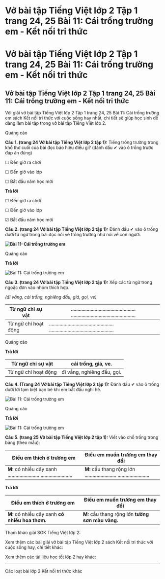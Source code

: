 # Vở bài tập Tiếng Việt lớp 2 Tập 1 trang 24, 25 Bài 11: Cái trống trường em - Kết nối tri thức

# Vở bài tập Tiếng Việt lớp 2 Tập 1 trang 24, 25 Bài 11: Cái trống trường em - Kết nối tri thức

## Vở bài tập Tiếng Việt lớp 2 Tập 1 trang 24, 25 Bài 11: Cái trống trường em - Kết nối tri thức

Với giải vở bài tập Tiếng Việt lớp 2 Tập 1 trang 24, 25 Bài 11: Cái trống trường em sách Kết nối tri thức với cuộc sống hay nhất, chi tiết sẽ giúp học sinh dễ dàng làm bài tập trong vở bài tập Tiếng Việt lớp 2.

Quảng cáo

**Câu 1. (trang 24 Vở bài tập Tiếng Việt lớp 2 tập 1):** Tiếng trống trường trong khổ thơ cuối của bài đọc báo hiệu điều gì? (đánh dấu ✔ vào ô trống trước đáp án đúng)

☐ Đến giờ ra chơi

☐ Đến giờ vào lớp

☐ Bắt đầu năm học mới

**Trả lời**

☐ Đến giờ ra chơi

☐ Đến giờ vào lớp

☑ Bắt đầu năm học mới

**Câu 2. (trang 24 Vở bài tập Tiếng Việt lớp 2 tập 1):** Đánh dấu ✔ vào ô trống dưới từ ngữ trong bài đọc nói về trống trường như nói về con người.

**![Bài 11: Cái trống trường em](https://vietjack.com/vbt-tieng-viet-2-kn/images/bai-11-cai-trong-truong-em-33898.png)**  


Quảng cáo

**Trả lời**

![Bài 11: Cái trống trường em](https://vietjack.com/vbt-tieng-viet-2-kn/images/bai-11-cai-trong-truong-em-33902.png)

**Câu 3. (trang 24 Vở bài tập Tiếng Việt lớp 2 tập 1):** Xếp các từ ngữ trong ngoặc đơn vào nhóm thích hợp.

_(đi vắng, cái trống, nghiêng đầu, giá, gọi, ve)_

Từ ngữ chỉ sự vật |  ................................................. .................................................  
---|---  
Từ ngữ chỉ hoạt động |  ................................................. .................................................  
  
Quảng cáo

**Trả lời**

Từ ngữ chỉ sự vật | cái trống, giá, ve.  
---|---  
Từ ngữ chỉ hoạt động | đi vắng, nghiêng đầu, gọi.  
  
**Câu 4. (Trang 24 Vở bài tập Tiếng Việt lớp 2 tập 1):** Đánh dấu ✔ vào ô trống dưới lời tạm biệt bạn bè khi em bắt đầu nghỉ hè.

![Bài 11: Cái trống trường em](https://vietjack.com/vbt-tieng-viet-2-kn/images/bai-11-cai-trong-truong-em-33904.png)

Quảng cáo

**Trả lời**

![Bài 11: Cái trống trường em](https://vietjack.com/vbt-tieng-viet-2-kn/images/bai-11-cai-trong-truong-em-33907.png)

**Câu 5. (trang 25 Vở bài tập Tiếng Việt lớp 2 tập 1):** Viết vào chỗ trống trong bảng (theo mẫu):

Điều em thích ở trường em | Điều em muốn trường em thay đổi  
---|---  
**M:** có nhiều cây xanh **........................** **........................** |  **M:** cầu thang rộng lớn **........................** **........................**   
  
  
**Trả lời**

Điều em thích ở trường em | Điều em muốn trường em thay đổi  
---|---  
**M:** có nhiều cây xanh **có nhiều hoa thơm.** | **M:** cầu thang rộng lớn **tường sơn màu vàng.**  
  
Tham khảo giải SGK Tiếng Việt lớp 2:

Xem thêm các bài giải vở bài tập Tiếng Việt lớp 2 sách Kết nối tri thức với cuộc sống hay, chi tiết khác:

Xem thêm các tài liệu học tốt lớp 2 hay khác:

* * *

Các loạt bài lớp 2 Kết nối tri thức khác
